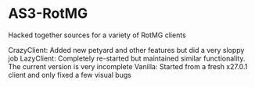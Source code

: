 # AS3-RotMG
Hacked together sources for a variety of RotMG clients

CrazyClient: Added new petyard and other features but did a very sloppy job
LazyClient: Completely re-started but maintained similar functionality. The current version is very incomplete
Vanilla: Started from a fresh x27.0.1 client and only fixed a few visual bugs